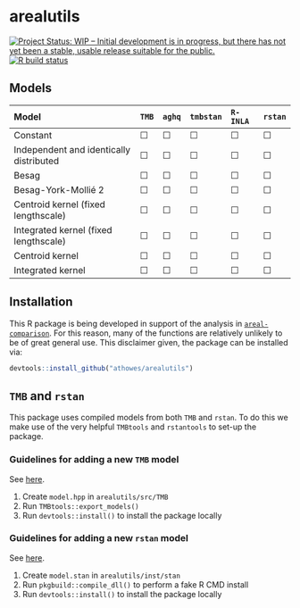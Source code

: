 # arealutils

<!-- badges: start -->

[![Project Status: WIP – Initial development is in progress, but there
has not yet been a stable, usable release suitable for the
public.](https://www.repostatus.org/badges/latest/wip.svg)](https://www.repostatus.org/#wip)
[![R build
status](https://github.com/athowes/arealutils/actions/workflows/R-CMD-check.yaml/badge.svg)](https://github.com/athowes/arealutils/actions)

<!-- badges: end -->

## Models

| Model    | `TMB` | `aghq` | `tmbstan` | `R-INLA` | `rstan` |
|:---------|:------|:-------|:----------|:---------|:--------|
| Constant | &#9744; | &#9744; | &#9744; | &#9744; | &#9744; | 
| Independent and identically distributed | &#9744; | &#9744; | &#9744; | &#9744; | &#9744; | 
| Besag | &#9744; | &#9744; | &#9744; | &#9744; | &#9744; | 
| Besag-York-Mollié  2 | &#9744; | &#9744; | &#9744; | &#9744; | &#9744; | 
| Centroid kernel (fixed lengthscale) | &#9744; | &#9744; | &#9744; | &#9744; | &#9744; | 
| Integrated kernel (fixed lengthscale) | &#9744; | &#9744; | &#9744; | &#9744; | &#9744; | 
| Centroid kernel | &#9744; | &#9744; | &#9744; | &#9744; | &#9744; | 
| Integrated kernel | &#9744; | &#9744; | &#9744; | &#9744; | &#9744; | 

## Installation

This R package is being developed in support of the analysis in [`areal-comparison`](https://github.com/athowes/areal-comparison).
For this reason, many of the functions are relatively unlikely to be of great general use.
This disclaimer given, the package can be installed via:

```r
devtools::install_github("athowes/arealutils")
```

## `TMB` and `rstan`

This package uses compiled models from both `TMB` and `rstan`.
To do this we make use of the very helpful `TMBtools` and `rstantools` to set-up the package.

### Guidelines for adding a new `TMB` model

See [here](https://rdrr.io/github/mlysy/TMBtools/f/vignettes/TMBtools.Rmd).

1. Create `model.hpp` in `arealutils/src/TMB`
2. Run `TMBtools::export_models()`
3. Run `devtools::install()` to install the package locally

### Guidelines for adding a new `rstan` model

See [here](https://mc-stan.org/rstantools/articles/minimal-rstan-package.html).

1. Create `model.stan` in `arealutils/inst/stan`
2. Run `pkgbuild::compile_dll()` to perform a fake R CMD install
4. Run `devtools::install()` to install the package locally


